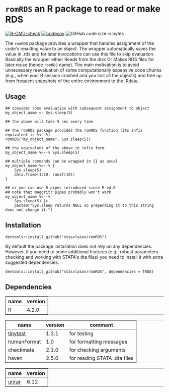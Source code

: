 
# `romRDS` an R package to read or make RDS

[![R-CMD-check](https://github.com/stasvlasov/romRDS/workflows/R-CMD-check/badge.svg)](https://github.com/stasvlasov/romRDS/actions)
[![codecov](https://codecov.io/gh/stasvlasov/romRDS/branch/master/graph/badge.svg?token=DIUS28A7US)](https://codecov.io/gh/stasvlasov/romRDS)
![GitHub code size in bytes](https://img.shields.io/github/languages/code-size/stasvlasov/romRDS)

The `romRDS` package provides a wrapper that handles assignment of the code's resulting value to an object. The wrapper automatically saves the value in .rds and for later invocations can use this file to skip evaluation. Basically the wrapper either Reads from the disk Or Makes RDS files for later reuse (hence `romRDS` name). The main motivation is to avoid unnecessary reevaluation of some computationally expensive code chunks (e.g., when your R session crashed and you lost all the objects) and free up from frequent snapshots of the entire environment to the .Rdata.


## Usage

    ## consider some evaluation with subsequent assignment to object
    my_object_name <- Sys.sleep(5)
    
    ## the above will take 5 sec every time
    
    ## the romRDS package provides the romRDS function (its infix equivalent is %<--%)
    romRDS("my_object_name", Sys.sleep(5))
    
    ## the equivalent of the above in infix form
    my_object_name %<--% Sys.sleep(5)
    
    ## multiple commands can be wrapped in {} as usual
    my_object_name %<--% {
        Sys.sleep(5)
        data.frame(1:10, runif(10))
    }
    
    ## or you can use R pipes introduced since R v4.0
    ## note that maggritr pipes probably won't work
    my_object_name %<--%
        Sys.sleep(5) |>
        paste0("Sys.sleep returns NULL so prepending it to this string does not change it.")


## Installation

    devtools::install_github("stasvlasov/romRDS")

By default the package installation does not rely on any dependencies. However, if you need to some additional features (e.g., robust parameters checking and working with STATA's dta files) you need to install it with extra suggested dependencies.

    devtools::install_github("stasvlasov/romRDS", dependencies = TRUE)


## Dependencies

<table id="orgd9fc0ab" border="2" cellspacing="0" cellpadding="6" rules="groups" frame="hsides">


<colgroup>
<col  class="org-left" />

<col  class="org-right" />
</colgroup>
<thead>
<tr>
<th scope="col" class="org-left">name</th>
<th scope="col" class="org-right">version</th>
</tr>
</thead>

<tbody>
<tr>
<td class="org-left">R</td>
<td class="org-right">4.2.0</td>
</tr>
</tbody>
</table>

<table id="orgf0636b8" border="2" cellspacing="0" cellpadding="6" rules="groups" frame="hsides">


<colgroup>
<col  class="org-left" />

<col  class="org-right" />

<col  class="org-left" />
</colgroup>
<thead>
<tr>
<th scope="col" class="org-left">name</th>
<th scope="col" class="org-right">version</th>
<th scope="col" class="org-left">comment</th>
</tr>
</thead>

<tbody>
<tr>
<td class="org-left"><a href="https://github.com/markvanderloo/tinytest/blob/master/pkg/README.md">tinytest</a></td>
<td class="org-right">1.3.1</td>
<td class="org-left">for testing</td>
</tr>


<tr>
<td class="org-left">humanFormat</td>
<td class="org-right">1.0</td>
<td class="org-left">for formatting messages</td>
</tr>


<tr>
<td class="org-left">checkmate</td>
<td class="org-right">2.1.0</td>
<td class="org-left">for checking arguments</td>
</tr>


<tr>
<td class="org-left">haven</td>
<td class="org-right">2.5.0</td>
<td class="org-left">for reading STATA .dta files</td>
</tr>
</tbody>
</table>

<table id="org9c74c16" border="2" cellspacing="0" cellpadding="6" rules="groups" frame="hsides">


<colgroup>
<col  class="org-left" />

<col  class="org-right" />
</colgroup>
<thead>
<tr>
<th scope="col" class="org-left">name</th>
<th scope="col" class="org-right">version</th>
</tr>
</thead>

<tbody>
<tr>
<td class="org-left"><a href="https://www.rarlab.com/">unrar</a></td>
<td class="org-right">6.12</td>
</tr>
</tbody>
</table>

